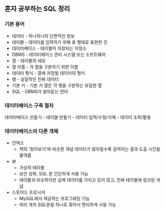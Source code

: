 ## 혼자 공부하는 SQL 정리

### 기본 용어
- 데이터 - 하나하나의 단편적인 정보
- 테이블 - 데이터를 입력하기 위해 표 형태로 표현한 것
- 데이터베이스 - 테이블이 저장되는 저장소
- DBMS - 데이터베이스 관리 시스템 또는 소프트웨어
- 열 - 테이블의 세로
- 열 이름 - 각 열을 구분하기 위한 이름
- 데이터 형식 - 열에 저장될 데이터의 형식
- 행 - 실질적인 진짜 데이터
- 기본 키 - 기본 키 열은 각 행을 구분하는 유일한 열
- SQL - DBMS가 알아듣는 언어

### 데이터베이스 구축 절차
데이터베이스 만들기 - 테이블 만들기 - 데이터 입력/수정/삭제 - 데이터 조회/활용

### 데이터베이스의 다른 개체
- 인덱스
    - 책의 '찾아보기'와 비슷한 개념
    데이터가 많아질수록 길어지는 결과 도출 시간을 줄여줌
- 뷰
    - 가상의 테이블
    - 보안 강화, SQL 문 간단하게 사용 가능
    - 테이블과 비슷하지만 실제 데이터를 가지고 있지 않고, 진짜 테이블에 링크된 개념
- 스토어드 프로시저
    - MySQL에서 제공하는 프로그래밍 기능
    - 여러 개의 SQL문을 하나로 묶어서 편리하게 사용 가능